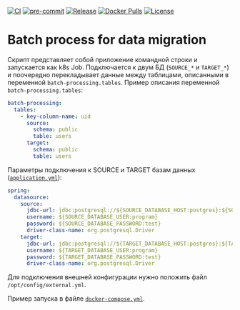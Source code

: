 [![CI](https://github.com/Romanow/data-migration-job/actions/workflows/build.yml/badge.svg?branch=master)](https://github.com/Romanow/data-migration-job/actions/workflows/build.yml)
[![pre-commit](https://img.shields.io/badge/pre--commit-enabled-brightgreen?logo=pre-commit)](https://github.com/pre-commit/pre-commit)
[![Release](https://img.shields.io/github/v/release/Romanow/data-migration-job?logo=github&sort=semver)](https://github.com/Romanow/data-migration-job/releases/latest)
[![Docker Pulls](https://img.shields.io/docker/pulls/romanowalex/data-migration-job?logo=docker)](https://hub.docker.com/r/romanowalex/data-migration-job)
[![License](https://img.shields.io/github/license/Romanow/data-migration-job)](https://github.com/Romanow/data-migration-job/blob/master/LICENSE)

# Batch process for data migration

Скрипт представляет собой приложение командной строки и запускается как k8s Job. Подключается к двум БД (`SOURCE_*` и
`TARGET_*`) и поочередно перекладывает данные между таблицами, описанными в переменной `batch-processing.tables`. Пример
описания переменной `batch-processing.tables`:

```yaml
batch-processing:
  tables:
    - key-column-name: uid
      source:
        schema: public
        table: users
      target:
        schema: public
        table: users
```

Параметры подключения к SOURCE и TARGET базам данных ([`application.yml`](src/main/resources/application.yml)):

```yaml
spring:
  datasource:
    source:
      jdbc-url: jdbc:postgresql://${SOURCE_DATABASE_HOST:postgres}:${SOURCE_DATABASE_PORT:5432}/${SOURCE_DATABASE_NAME:source}
      username: ${SOURCE_DATABASE_USER:program}
      password: ${SOURCE_DATABASE_PASSWORD:test}
      driver-class-name: org.postgresql.Driver
    target:
      jdbc-url: jdbc:postgresql://${TARGET_DATABASE_HOST:postgres}:${TARGET_DATABASE_PORT:5432}/${TARGET_DATABASE_NAME:target}
      username: ${TARGET_DATABASE_USER:program}
      password: ${TARGET_DATABASE_PASSWORD:test}
      driver-class-name: org.postgresql.Driver
```

Для подключения внешней конфигурации нужно положить файл `/opt/config/external.yml`.

Пример запуска в файле [`docker-compose.yml`](docker-compose.yml).
